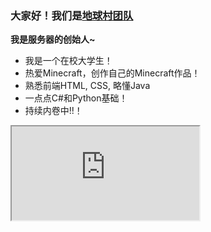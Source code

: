 ### 大家好！我们是[地球村团队](https://emc.mysxl.top/)

**我是服务器的创始人~**

- 我是一个在校大学生！
- 热爱Minecraft，创作自己的Minecraft作品！
- 熟悉前端HTML, CSS, 略懂Java
- 一点点C#和Python基础！
- 持续内卷中!!！

<iframe src="https://map.earthvillage.top">似乎不能投射另一个网页</iframe>
